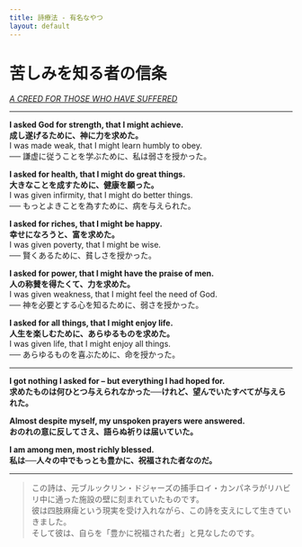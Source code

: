```yaml
---
title: 詩療法 - 有名なやつ
layout: default
---
```

# 苦しみを知る者の信条  
*[A CREED FOR THOSE WHO HAVE SUFFERED](https://ollchurch.org/wp-content/uploads/2020/05/Thought-of-the-Day-May-9-2020.pdf)*

---

**I asked God for strength, that I might achieve.**  
**成し遂げるために、神に力を求めた。**  
I was made weak, that I might learn humbly to obey.  
── 謙虚に従うことを学ぶために、私は弱さを授かった。

**I asked for health, that I might do great things.**  
**大きなことを成すために、健康を願った。**  
I was given infirmity, that I might do better things.  
── もっとよきことを為すために、病を与えられた。

**I asked for riches, that I might be happy.**  
**幸せになろうと、富を求めた。**  
I was given poverty, that I might be wise.  
── 賢くあるために、貧しさを授かった。

**I asked for power, that I might have the praise of men.**  
**人の称賛を得たくて、力を求めた。**  
I was given weakness, that I might feel the need of God.  
── 神を必要とする心を知るために、弱さを授かった。

**I asked for all things, that I might enjoy life.**  
**人生を楽しむために、あらゆるものを求めた。**  
I was given life, that I might enjoy all things.  
── あらゆるものを喜ぶために、命を授かった。

---

**I got nothing I asked for – but everything I had hoped for.**  
**求めたものは何ひとつ与えられなかった──けれど、望んでいたすべてが与えられた。**

**Almost despite myself, my unspoken prayers were answered.**  
**おのれの意に反してさえ、語らぬ祈りは届いていた。**

**I am among men, most richly blessed.**  
**私は──人々の中でもっとも豊かに、祝福された者なのだ。**

---

> この詩は、元ブルックリン・ドジャーズの捕手ロイ・カンパネラがリハビリ中に通った施設の壁に刻まれていたものです。  
> 彼は四肢麻痺という現実を受け入れながら、この詩を支えにして生きていきました。  
> そして彼は、自らを「豊かに祝福された者」と見なしたのです。

